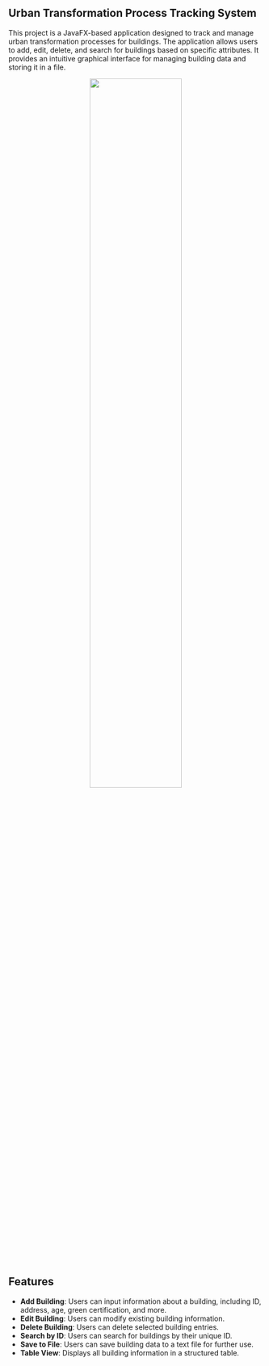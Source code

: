 ## Urban Transformation Process Tracking System 

This project is a JavaFX-based application designed to track and manage urban transformation processes for buildings. The application allows users to add, edit, delete, and search for buildings based on specific attributes. It provides an intuitive graphical interface for managing building data and storing it in a file.

<p align="center">
<img width="60%" length="60%" align="center" src="https://github.com/user-attachments/assets/5f38a586-2a33-456d-bebe-4a1cd4fa6f62">
</p>

## Features

- **Add Building**: Users can input information about a building, including ID, address, age, green certification, and more.
- **Edit Building**: Users can modify existing building information.
- **Delete Building**: Users can delete selected building entries.
- **Search by ID**: Users can search for buildings by their unique ID.
- **Save to File**: Users can save building data to a text file for further use.
- **Table View**: Displays all building information in a structured table.
